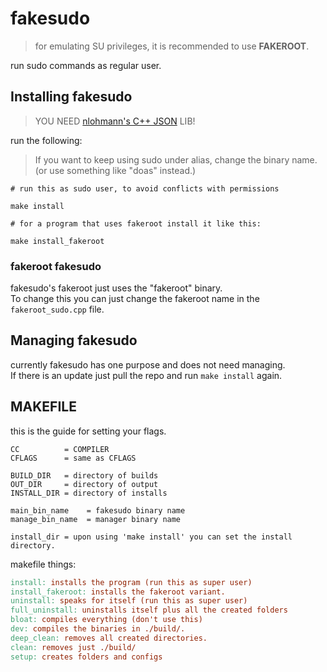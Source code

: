 # fakesudo
> for emulating SU privileges, it is recommended to use **FAKEROOT**.  
  
run sudo commands as regular user.  

## Installing fakesudo
> YOU NEED [nlohmann's C++ JSON](https://github.com/nlohmann/json) LIB! 

run the following:
> If you want to keep using sudo under alias, change the binary name. (or use something like "doas" instead.)
```
# run this as sudo user, to avoid conflicts with permissions

make install

# for a program that uses fakeroot install it like this:

make install_fakeroot

```

### fakeroot fakesudo
fakesudo's fakeroot just uses the "fakeroot" binary.  
To change this you can just change the fakeroot name in the `fakeroot_sudo.cpp` file.  

## Managing fakesudo
currently fakesudo has one purpose and does not need managing.  
If there is an update just pull the repo and run `make install` again.  

## MAKEFILE
this is the guide for setting your flags.
```
CC          = COMPILER
CFLAGS      = same as CFLAGS

BUILD_DIR   = directory of builds
OUT_DIR     = directory of output
INSTALL_DIR = directory of installs

main_bin_name    = fakesudo binary name
manage_bin_name  = manager binary name

install_dir = upon using 'make install' you can set the install directory.

```
makefile things:  

``` makefile
install: installs the program (run this as super user)
install_fakeroot: installs the fakeroot variant.
uninstall: speaks for itself (run this as super user)
full_uninstall: uninstalls itself plus all the created folders
bloat: compiles everything (don't use this)
dev: compiles the binaries in ./build/.
deep_clean: removes all created directories.
clean: removes just ./build/
setup: creates folders and configs
```

